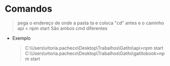 # Comandos
   > pega o endereço de onde a pasta ta e coloca "cd" antes e o caminho
   > api = npm start
   > São ambos cmd diferentes
* Exemplo
   > C:\Users\vitoria.pacheco\Desktop\Trabalhos\Gatito\api>npm start
   > C:\Users\vitoria.pacheco\Desktop\Trabalhos\Gatito\gatitobook>npm start
